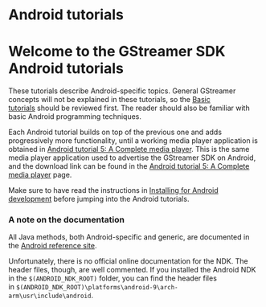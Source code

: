 # Android tutorials

# Welcome to the GStreamer SDK Android tutorials

These tutorials describe Android-specific topics. General GStreamer
concepts will not be explained in these tutorials, so the [Basic
tutorials](Basic%2Btutorials.html) should be reviewed first. The reader
should also be familiar with basic Android programming techniques.

Each Android tutorial builds on top of the previous one and adds
progressively more functionality, until a working media player
application is obtained in [Android tutorial 5: A Complete media
player](Android%2Btutorial%2B5%253A%2BA%2BComplete%2Bmedia%2Bplayer.html).
This is the same media player application used to advertise the
GStreamer SDK on Android, and the download link can be found in
the [Android tutorial 5: A Complete media
player](Android%2Btutorial%2B5%253A%2BA%2BComplete%2Bmedia%2Bplayer.html) page.

Make sure to have read the instructions in [Installing for Android
development](Installing%2Bfor%2BAndroid%2Bdevelopment.html) before
jumping into the Android tutorials.

### A note on the documentation

All Java methods, both Android-specific and generic, are documented in
the [Android reference
site](http://developer.android.com/reference/packages.html).

Unfortunately, there is no official online documentation for the NDK.
The header files, though, are well commented. If you installed the
Android NDK in the `$(ANDROID_NDK_ROOT)` folder, you can find the header
files
in `$(ANDROID_NDK_ROOT)\platforms\android-9\arch-arm\usr\include\android`.
